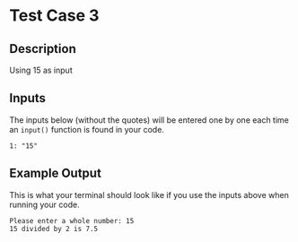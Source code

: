 # Test Case 3

## Description
Using 15 as input

## Inputs
The inputs below (without the quotes) will be entered one by one each time an `input()` function is found in your code.
```
1: "15"
```

## Example Output
This is what your terminal should look like if you use the inputs above when running your code.
```
Please enter a whole number: 15
15 divided by 2 is 7.5
```
